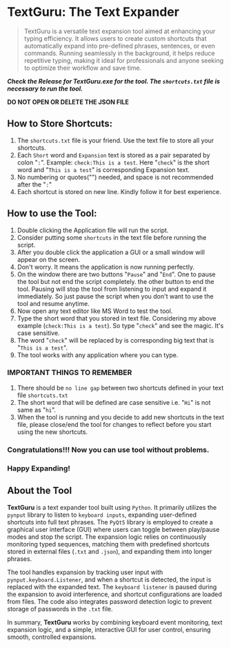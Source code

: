 # TextGuru: The Text Expander

> TextGuru is a versatile text expansion tool aimed at enhancing your typing efficiency. It allows users to create custom shortcuts that automatically expand into pre-defined phrases, sentences, or even commands. Running seamlessly in the background, it helps reduce repetitive typing, making it ideal for professionals and anyone seeking to optimize their workflow and save time.

**_Check the Release for TextGuru.exe for the tool. The `shortcuts.txt` file is necessary to run the tool._**

**DO NOT OPEN OR DELETE THE JSON FILE**

## How to Store Shortcuts:

1. The `shortcuts.txt` file is your friend. Use the text file to store all your shortcuts.
2. Each `Short` word and `Expansion` text is stored as a pair separated by colon "`:`". 
Example: `check:This is a test`. 
Here "`check`" is the short word and "`This is a test`" is corresponding Expansion text.
3. No numbering or quotes("") needed, and space is not recommended after the "`:`"
4. Each shortcut is stored on new line. Kindly follow it for best experience.

## How to use the Tool:
1. Double clicking the Application file will run the script.
2. Consider putting some `shortcuts` in the text file before running the script.
3. After you double click the application a GUI or a small window will appear on the screen.
4. Don't worry. It means the application is now running perfectly.
5. On the window there are two buttons "`Pause`" and "`End`". One to pause the tool but not end the script completely. the other button to end the tool. Pausing will stop the tool from listening to input and expand it immediately. So just pause the script when you don't want to use the tool and resume anytime.
6. Now open any text editor like MS Word to test the tool. 
7. Type the short word that you stored in text file. Considering my above example (`check:This is a test`). So type "`check`" and see the magic. It's case sensitive.
8. The word "`check`" will be replaced by is corresponding big text that is "`This is a test`".
9. The tool works with any application where you can type.

### IMPORTANT THINGS TO REMEMBER
1. There should be `no line gap` between two shortcuts defined in your text file `shortcuts.txt`
2. The short word that will be defined are case sensitive i.e. "`Hi`" is not same as "`hi`".
3. When the tool is running and you decide to add new shortcuts in the text file, please close/end the tool for changes to reflect before you start using the new shortcuts.


### Congratulations!!! Now you can use tool without problems.

### Happy Expanding!

## About the Tool
**TextGuru** is a text expander tool built using `Python`. It primarily utilizes the `pynput` library to listen to `keyboard inputs`, expanding user-defined shortcuts into full text phrases. The `PyQt5` library is employed to create a graphical user interface (GUI) where users can toggle between play/pause modes and stop the script. The expansion logic relies on continuously monitoring typed sequences, matching them with predefined shortcuts stored in external files (`.txt` and `.json`), and expanding them into longer phrases.

The tool handles expansion by tracking user input with `pynput.keyboard.Listener`, and when a shortcut is detected, the input is replaced with the expanded text. The `keyboard listener` is paused during the expansion to avoid interference, and shortcut configurations are loaded from files. The code also integrates password detection logic to prevent storage of passwords in the `.txt` file.

In summary, **TextGuru** works by combining keyboard event monitoring, text expansion logic, and a simple, interactive GUI for user control, ensuring smooth, controlled expansions.
